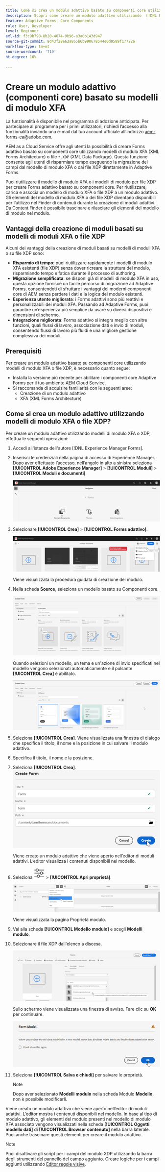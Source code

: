 ```yaml
---
title: Come si crea un modulo adattivo basato su componenti core utilizzando i modelli di modulo XFA?
description: Scopri come creare un modulo adattivo utilizzando  [!DNL Experience Manager Forms] i modelli di modulo XFA o i file XDP.
feature: Adaptive Forms, Core Components
role: User, Developer
level: Beginner
exl-id: f3c9b798-8b20-4674-9b96-a3a0b143d947
source-git-commit: 8d43f28e62a865b6b990678544e0d9589f17722a
workflow-type: tm+mt
source-wordcount: '719'
ht-degree: 16%

---
```


# Creare un modulo adattivo (componenti core) basato su modelli di modulo XFA

<span class="preview"> La funzionalità è disponibile nel programma di adozione anticipata. Per partecipare al programma per i primi utilizzatori, richiedi l’accesso alla funzionalità inviando una e-mail dal tuo account ufficiale all’indirizzo aem-forms-ea@adobe.com. </span>

AEM as a Cloud Service offre agli utenti la possibilità di creare Forms adattivo basato su componenti core utilizzando modelli di modulo XFA (XML Forms Architecture) o file `*.XDP` (XML Data Package). Questa funzione consente agli utenti di risparmiare tempo eseguendo la migrazione dei campi dal modello di modulo XFA o dai file XDP direttamente in Adaptive Forms.

Puoi riutilizzare il modello di modulo XFA o i modelli di modulo per file XDP per creare Forms adattivo basato su componenti core. Per riutilizzare, carica e associa un modello di modulo XFA o file XDP a un modulo adattivo. Gli elementi del modello di modulo XFA o dei file XDP diventano disponibili per l’utilizzo nel Finder di contenuti durante la creazione di moduli adattivi. Da Content Finder è possibile trascinare e rilasciare gli elementi del modello di modulo nel modulo.

## Vantaggi della creazione di moduli basati su modelli di moduli XFA o file XDP

Alcuni dei vantaggi della creazione di moduli basati su modelli di moduli XFA o su file XDP sono:

* **Risparmio di tempo**: puoi riutilizzare rapidamente i modelli di modulo XFA esistenti (file XDP) senza dover ricreare la struttura del modulo, risparmiando tempo e fatica durante il processo di authoring.
* **Migrazione semplificata**: se disponi già di modelli di modulo XFA in uso, questa opzione fornisce un facile percorso di migrazione ad Adaptive Forms, consentendoti di sfruttare i vantaggi dei moderni componenti core di AEM senza perdere i dati e la logica del modulo esistenti.
* **Esperienza utente migliorata**: i Forms adattivi sono più reattivi e personalizzabili dei moduli XFA. Passando ad Adaptive Forms, puoi garantire un’esperienza più semplice da usare su diversi dispositivi e dimensioni di schermo.
* **Integrazione migliorata**: Forms adattivo si integra meglio con altre funzioni, quali flussi di lavoro, associazione dati e invio di moduli, consentendo flussi di lavoro più fluidi e una migliore gestione complessiva dei moduli.

## Prerequisiti

Per creare un modulo adattivo basato su componenti core utilizzando modelli di modulo XFA o file XDP, è necessario quanto segue:

* Installa la versione più recente per abilitare i componenti core Adaptive Forms per il tuo ambiente AEM Cloud Service.
* Si raccomanda di acquisire familiarità con le seguenti aree:
   * Creazione di un modulo adattivo
   * XFA (XML Forms Architecture)

## Come si crea un modulo adattivo utilizzando modelli di modulo XFA o file XDP?

Per creare un modulo adattivo utilizzando modelli di modulo XFA o XDP, effettua le seguenti operazioni:

1. Accedi all&#39;istanza dell&#39;autore [!DNL Experience Manager Forms].
1. Inserisci le credenziali nella pagina di accesso di Experience Manager. Dopo aver effettuato l’accesso, nell’angolo in alto a sinistra seleziona **[!UICONTROL Adobe Experience Manager]** > **[!UICONTROL Moduli]** > **[!UICONTROL Moduli e documenti]**.

   ![Forms e documenti](/help/forms/assets/create-fdm.png)

1. Selezionare **[!UICONTROL Crea]** > **[!UICONTROL Forms adattivo]**.

   ![Crea modulo adattivo](/help/forms/assets/create-af.png)

   Viene visualizzata la procedura guidata di creazione del modulo.
1. Nella scheda **Source**, seleziona un modello basato su Componenti core.

   ![Seleziona modello](/help/forms/assets/select-template.png)

   Quando selezioni un modello, un tema e un&#39;azione di invio specificati nel modello vengono selezionati automaticamente e il pulsante **[!UICONTROL Crea]** è abilitato.

   ![Seleziona tema](/help/forms/assets/select-form-theme.png)

1. Seleziona **[!UICONTROL Crea]**. Viene visualizzata una finestra di dialogo che specifica il titolo, il nome e la posizione in cui salvare il modulo adattivo.
1. Specifica il titolo, il nome e la posizione.
1. Seleziona **[!UICONTROL Crea]**.
   ![Fornisci nome e titolo](/help/forms/assets/create-form.png)

   Viene creato un modulo adattivo che viene aperto nell’editor di moduli adattivi. L’editor visualizza i contenuti disponibili nel modello.
1. Seleziona ![Informazioni pagina](/help/forms/assets/Smock_Properties_18_N.svg) > **[!UICONTROL Apri proprietà]**.

   ![Apri proprietà](/help/forms/assets/form-properties.png)

   Viene visualizzata la pagina Proprietà modulo.
1. Vai alla scheda **[!UICONTROL Modello modulo]** e scegli **Modelli modulo**.
1. Selezionare il file XDP dall&#39;elenco a discesa.

   ![Seleziona file XDP](/help/forms/assets/select-xdp-file.png)

   Sullo schermo viene visualizzata una finestra di avviso. Fare clic su **OK** per continuare.

   ![Finestra di dialogo di avviso](/help/forms/assets/fdm-warning.png)

1. Seleziona **[!UICONTROL Salva e chiudi]** per salvare le proprietà.

   >[!NOTE]
   >
   > Dopo aver selezionato **Modelli modulo** nella scheda Modulo **Modello**, non è possibile modificarli.


Viene creato un modulo adattivo che viene aperto nell’editor di moduli adattivi. L’editor mostra i contenuti disponibili nel modello.  In base al tipo di modulo adattivo, gli elementi del modulo presenti nel modello di modulo XFA associato vengono visualizzati nella scheda **[!UICONTROL Oggetti modello dati]** di **[!UICONTROL Browser contenuto]** nella barra laterale. Puoi anche trascinare questi elementi per creare il modulo adattivo.

>[!NOTE]
>
> Puoi disattivare gli script per i campi del modulo XDP utilizzando la barra degli strumenti del pannello del campo aggiunto. Creare logiche per i campi aggiunti utilizzando [Editor regole visive](/help/forms/rule-editor-core-components.md).

